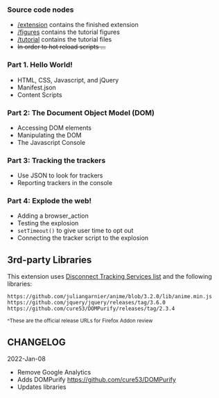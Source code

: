 


### Source code nodes

- [/extension](./extension) contains the finished extension
- [/figures](./figures) contains the tutorial figures
- [/tutorial](./tutorial) contains the tutorial files
- ~~In order to hot reload scripts ...~~


### Part 1. Hello World!

- HTML, CSS, Javascript, and jQuery
- Manifest.json
- Content Scripts


### Part 2: The Document Object Model (DOM)

- Accessing DOM elements
- Manipulating the DOM
- The Javascript Console


### Part 3: Tracking the trackers

- Use JSON to look for trackers
- Reporting trackers in the console


### Part 4: Explode the web!

- Adding a browser_action
- Testing the explosion
- `setTimeout()` to give user time to opt out
- Connecting the tracker script to the explosion





## 3rd-party Libraries

This extension uses [Disconnect Tracking Services list](https://github.com/disconnectme/disconnect-tracking-protection) and the following libraries:

```
https://github.com/juliangarnier/anime/blob/3.2.0/lib/anime.min.js
https://github.com/jquery/jquery/releases/tag/3.6.0
https://github.com/cure53/DOMPurify/releases/tag/2.3.4
```
<small>^These are the official release URLs for Firefox Addon review</small>



## CHANGELOG

2022-Jan-08
- Remove Google Analytics
- Adds DOMPurify https://github.com/cure53/DOMPurify
- Updates libraries
